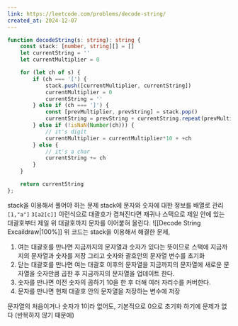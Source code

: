 ```yaml
---
link: https://leetcode.com/problems/decode-string/
created_at: 2024-12-07
---
```

```ts fold title=solve1 ln=false
function decodeString(s: string): string {
    const stack: [number, string][] = []
    let currentString = ''
    let currentMultiplier = 0

    for (let ch of s) {
        if (ch === '[') {
            stack.push([currentMultiplier, currentString])
            currentMultiplier = 0
            currentString = ''
        } else if (ch === ']') {
            const [prevMultiplier, prevString] = stack.pop()
            currentString = prevString + currentString.repeat(prevMultiplier)
        } else if (!isNaN(Number(ch))) {
            // it's digit
            currentMultiplier = currentMultiplier*10 + +ch
        } else {
            // it's a char
            currentString += ch
        }
    }

    return currentString
};
```
stack을 이용해서 풀어야 하는 문제
stack에 문자와 숫자에 대한 정보를 배열로 관리 `[1,"a"]`
`3[a2[c]]` 이런식으로 대괄호가 겹쳐진다면 재귀나 스택으로 제일 안에 있는 대괄호부터 제일 위 대괄호까지 문자를 이어붙혀 올린다.
![[Decode String Excaildraw|100%]]
위 코드는 stack을 이용해서 해결한 문제,
1. 여는 대괄호를 만나면 지금까지의 문자열과 숫자가 있다는 뜻이므로 스택에 지금까지의 문자열과 숫자를 저장 그리고 숫자와 괄호안의 문자열 변수를 초기화
2. 닫는 대괄호를 만나면 여는 대괄호 이후의 문자열을 지금까지의 문자열에 새로운 문자열을 숫자만큼 곱한 후 지금까지의 문자열을 업데이트 한다.
3. 숫자를 만나면 이전 숫자의 곱하기 10을 한 후 더해 여러 자리수를 커버한다.
4. 문자를 만나면 현재 대괄호 안의 문자열을 저장하는 변수에 저장

문자열의 처음이거나 숫자가 1이라 없어도, 기본적으로 0으로 초기화 하기에 문제가 없다 (반복하지 않기 때문에)